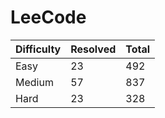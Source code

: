# LeeCode

| Difficulty | Resolved | Total |
| :--------- | :------- | :---- |
| Easy       | 23       | 492   |
| Medium     | 57       | 837   |
| Hard       | 23       | 328   |
